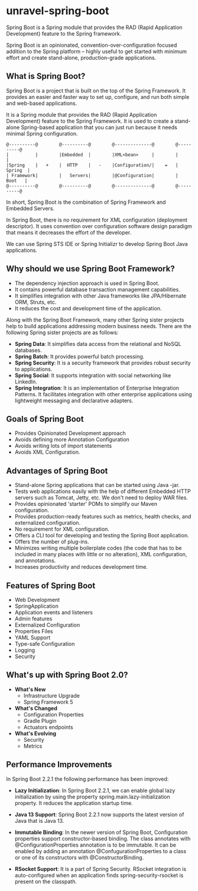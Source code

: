 # unravel-spring-boot

<!-- Exploring Basics of Spring Boot -->

Spring Boot is a Spring module that provides the RAD (Rapid Application Development) feature to the Spring framework.

Spring Boot is an opinionated, convention-over-configuration focused addition to the Spring platform – highly useful to get started with minimum effort and create stand-alone, production-grade applications.

## What is Spring Boot?

Spring Boot is a project that is built on the top of the Spring Framework. It provides an easier and faster way to set up, configure, and run both simple and web-based applications.

It is a Spring module that provides the RAD (Rapid Application Development) feature to the Spring Framework. It is used to create a stand-alone Spring-based application that you can just run because it needs minimal Spring configuration.

```
@----------@        @----------@        @--------------@        @----------@
|          |        |Embedded  |        |XML<bean>     |        |          |
|Spring    |   +    |  HTTP    |   -    |Configuration/|    =   |  Spring  |
| Framework|        |   Servers|        |@Configuration|        |   Boot   |
@----------@        @----------@        @--------------@        @----------@        

```

In short, Spring Boot is the combination of Spring Framework and Embedded Servers.

In Spring Boot, there is no requirement for XML configuration (deployment descriptor). It uses convention over configuration software design paradigm that means it decreases the effort of the developer.

We can use Spring STS IDE or Spring Initializr to develop Spring Boot Java applications.


## Why should we use Spring Boot Framework?

- The dependency injection approach is used in Spring Boot.
- It contains powerful database transaction management capabilities.
- It simplifies integration with other Java frameworks like JPA/Hibernate ORM, Struts, etc.
- It reduces the cost and development time of the application.

Along with the Spring Boot Framework, many other Spring sister projects help to build applications addressing modern business needs. There are the following Spring sister projects are as follows:

- **Spring Data**: It simplifies data access from the relational and NoSQL databases.
- **Spring Batch**: It provides powerful batch processing.
- **Spring Security**: It is a security framework that provides robust security to applications.
- **Spring Social**: It supports integration with social networking like LinkedIn.
- **Spring Integration**: It is an implementation of Enterprise Integration Patterns. It facilitates integration with other enterprise applications using lightweight messaging and declarative adapters.


## Goals of Spring Boot

- Provides Opinionated Development approach
- Avoids defining more Annotation Configuration
- Avoids writing lots of import statements
- Avoids XML Configuration.

## Advantages of Spring Boot

- Stand-alone Spring applications that can be started using Java -jar.
- Tests web applications easily with the help of different Embedded HTTP servers such as Tomcat, Jetty, etc. We don't need to deploy WAR files.
- Provides opinionated 'starter' POMs to simplify our Maven configuration.
- Provides production-ready features such as metrics, health checks, and externalized configuration.
- No requirement for XML configuration.
- Offers a CLI tool for developing and testing the Spring Boot application.
- Offers the number of plug-ins.
- Minimizes writing multiple boilerplate codes (the code that has to be included in many places with little or no alteration), XML configuration, and annotations.
- Increases productivity and reduces development time.


## Features of Spring Boot

- Web Development
- SpringApplication
- Application events and listeners
- Admin features
- Externalized Configuration
- Properties Files
- YAML Support
- Type-safe Configuration
- Logging
- Security

## What's up with Spring Boot 2.0?

- **What's New**
  - Infrastructure Upgrade
  - Spring Framework 5
- **What's Changed**
  - Configuration Properties
  - Gradle Plugin
  - Actuators endpoints
- **What's Evolving**
  - Security
  - Metrics

## Performance Improvements

In Spring Boot 2.2.1 the following performance has been improved:

- **Lazy Initialization**: In Spring Boot 2.2.1, we can enable global lazy initialization by using the property spring.main.lazy-initialization property. It reduces the application startup time.

- **Java 13 Support**: Spring Boot 2.2.1 now supports the latest version of Java that is Java 13.

- **Immutable Binding**: In the newer version of Spring Boot, Configuration properties support constructor-based binding. The class annotates with @ConfigurationProperties annotation is to be immutable. It can be enabled by adding an annotation @ConfugurationProperties to a class or one of its constructors with @ConstructorBinding. 

- **RSocket Support**: It is a part of Spring Security. RSocket integration is auto-configured when an application finds spring-security-rsocket is present on the classpath.
